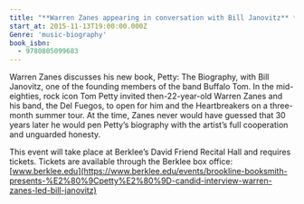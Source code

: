 ```yaml
---
title: "**Warren Zanes appearing in conversation with Bill Janovitz** *Petty: The Biography*"
start_at: 2015-11-13T19:00:00.000Z
Genre: 'music-biography'
book_isbn:
  - 9780805099683
---
```

Warren Zanes discusses his new book, Petty: The Biography, with Bill Janovitz, one of the founding members of the band Buffalo Tom. In the mid-eighties, rock icon Tom Petty invited then-22-year-old Warren Zanes and his band, the Del Fuegos, to open for him and the Heartbreakers on a three-month summer tour. At the time, Zanes never would have guessed that 30 years later he would pen Petty’s biography with the artist’s full cooperation and unguarded honesty.

This event will take place at Berklee’s David Friend Recital Hall and requires tickets. Tickets are available through the Berklee box office: [www.berklee.edu](https://www.berklee.edu/events/brookline-booksmith-presents-%E2%80%9Cpetty%E2%80%9D-candid-interview-warren-zanes-led-bill-janovitz)